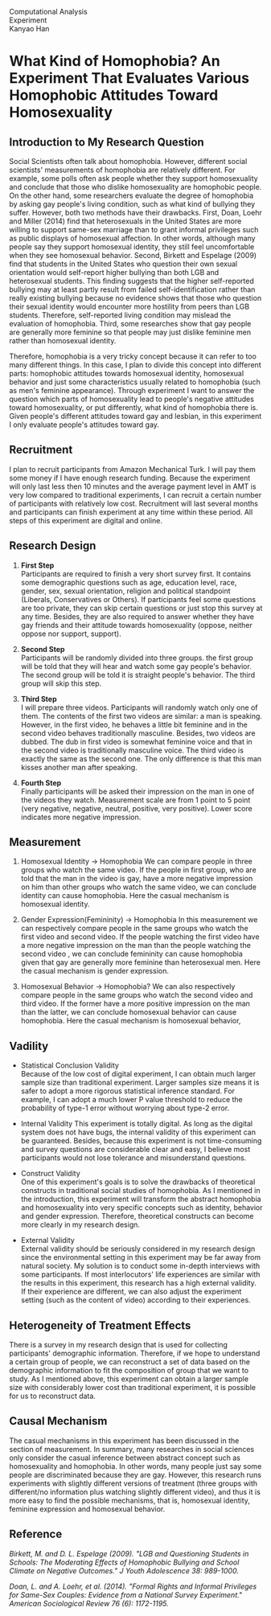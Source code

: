 Computational Analysis    
Experiment     
Kanyao Han


# What Kind of Homophobia? An Experiment That Evaluates Various Homophobic Attitudes Toward Homosexuality

## Introduction to My Research Question     

Social Scientists often talk about homophobia. However, different social scientists' measurements of homophobia are relatively different. For example, some polls often ask people whether they support homosexuality and conclude that those who dislike homosexuality are homophobic people. On the other hand, some researchers evaluate the degree of homophobia by asking gay people's living condition, such as what kind of bullying they suffer. However, both two methods have their drawbacks. First, Doan, Loehr and Miller (2014) find that heterosexuals in the United States are more willing to support same-sex marriage than to grant informal privileges such as public displays of homosexual affection. In other words, although many people say they support homosexual identity, they still feel uncomfortable when they see homosexual behavior. Second, Birkett and Espelage (2009) find that students in the United States who question their own sexual orientation would self-report higher bullying than both LGB and heterosexual students. This finding suggests that the higher self-reported bullying may at least partly result from failed self-identification rather than really existing bullying because no evidence shows that those who question their sexual identity would encounter more hostility from peers than LGB students. Therefore, self-reported living condition may mislead the evaluation of homophobia. Third, some researches show that gay people are generally more feminine so that people may just dislike feminine men rather than homosexual identity.     

Therefore, homophobia is a very tricky concept because it can refer to too many different things. In this case, I plan to divide this concept into different parts: homophobic attitudes towards homosexual identity, homosexual behavior and just some characteristics usually related to homophobia (such as men's feminine appearance). Through experiment I want to answer the question which parts of homosexuality lead to people's negative attitudes toward homosexuality, or put differently, what kind of homophobia there is. Given people's different attitudes toward gay and lesbian, in this experiment I only evaluate people's attitudes toward gay.

## Recruitment
I plan to recruit participants from Amazon Mechanical Turk. I will pay them some money if I have enough research funding. Because the experiment will only last less then 10 minutes and the average payment level in AMT is very low compared  to traditional experiments, I can recruit a certain number of participants with relatively low cost. Recruitment will last several months and participants can finish experiment at any time within these period. All steps of this experiment are digital and online.

## Research Design    

1. **First Step**     
Participants are required to finish a very short survey first. It contains some demographic questions such as age, education level, race, gender, sex, sexual orientation, religion and political standpoint (Liberals, Conservatives or Others). If participants feel some questions are too private, they can skip certain questions or just stop this survey at any time. Besides, they are also required to answer whether they have gay friends and their attitude towards homosexuality (oppose, neither oppose nor support, support). 

2. **Second Step**    
Participants will be randomly divided into three groups. the first group will be told that they will hear and watch some gay people's behavior. The second group will be told it is straight people's behavior. The third group will skip this step.

3. **Third Step**  
I will prepare three videos. Participants will randomly watch only one of them. The contents of the first two videos are similar: a man is speaking. However, in the first video, he behaves a little bit feminine and in the second video behaves traditionally masculine. Besides, two videos are dubbed. The dub in first video is somewhat feminine voice and that in the second video is traditionally masculine voice. The third video is exactly the same as the second one. The only difference is that this man kisses another man after speaking.

4. **Fourth Step**     
Finally participants will be asked their impression on the man in one of the videos they watch. Measurement scale are from 1 point to 5 point (very negative, negative, neutral, positive, very positive). Lower score indicates more negative impression.

## Measurement 

1. Homosexual Identity -> Homophobia 
We can compare people in three groups who watch the same video. If the people in first group, who are told that the man in the video is gay, have a more negative impression on him than other groups who watch the same video, we can conclude identity can cause homophobia. Here the casual mechanism is homosexual identity.

2. Gender Expression(Femininity) -> Homophobia
In this measurement we can respectively compare people in the same groups who watch the first video and second video. If the people watching the first video have a more negative impression on the man than the people watching the second video , we can conclude femininity can cause homophobia given that gay are generally more feminine than heterosexual men. Here the casual mechanism is gender expression.

3. Homosexual Behavior -> Homophobia?
We can also respectively compare people in the same groups who watch the second video and third video. If the former have a more positive impression on the man than the latter, we can conclude homosexual behavior can cause homophobia. Here the casual mechanism is homosexual behavior,

## Vadility    

- Statistical Conclusion Validity    
Because of the low cost of digital experiment, I can obtain much larger sample size than traditional experiment. Larger samples size means it is safer to adopt a more rigorous statistical inference standard. For example, I can adopt a much lower P value threshold to reduce the probability of type-1 error without worrying about type-2 error.      

- Internal Validity
This experiment is totally digital. As long as the digital system does not have bugs, the internal validity of this experiment can be guaranteed. Besides, because this experiment is not time-consuming and survey questions are considerable clear and easy, I believe most participants would not lose tolerance and misunderstand questions.

- Construct Validity    
One of this experiment's goals is to solve the drawbacks of theoretical constructs in traditional social studies of homophobia. As I mentioned in the introduction, this experiment will transform the abstract homophobia and homosexuality into very specific concepts such as identity, behavior and gender expression. Therefore, theoretical constructs can become more clearly in my research design.     

- External Validity    
External validity should be seriously considered in my research design since the environmental setting in this experiment may be far away from natural society. My solution is to conduct some in-depth interviews with some participants. If most interlocutors' life experiences are similar with the results in this experiment, this research has a high external validity. If their experience are different, we can also adjust the experiment setting (such as the content of video) according to their experiences.

## Heterogeneity of Treatment Effects
There is a survey in my research design that is used for collecting participants' demographic information. Therefore, if we hope to understand a certain group of people, we can reconstruct a set of data based on the demographic information to fit the composition of group that we want to study. As I mentioned above, this experiment can obtain a larger sample size with considerably lower cost than traditional experiment, it is possible for us to reconstruct data.

## Causal Mechanism
The casual mechanisms in this  experiment has been discussed in the section of measurement. In summary, many researches in social sciences only consider the casual inference between abstract concept such as homosexuality and homophobia. In other words, many people just say some people are discriminated because they are gay. However, this research runs experiments with slightly different versions of treatment (three groups with different/no information plus watching slightly different video), and thus it is more easy to find the possible mechanisms, that is, homosexual identity, feminine expression and homosexual behavior.


## Reference
*Birkett, M. and D. L. Espelage (2009). "LGB and Questioning Students in Schools: The Moderating Effects of Homophobic Bullying and School Climate on Negative Outcomes." J Youth Adolescence 38: 989-1000.*

*Doan, L. and A. Loehr, et al. (2014). "Formal Rights and Informal Privileges for Same-Sex Couples: Evidence from a National Survey Experiment." American Sociological Review 76 (6): 1172-1195.*
